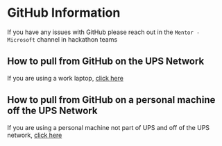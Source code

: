 # GitHub Information

If you have any issues with GitHub please reach out in the `Mentor - Microsoft` channel in hackathon teams

## How to pull from GitHub on the UPS Network

If you are using a work laptop, [click here](ups-hackathon-docs/ups-network.md)

## How to pull from GitHub on a personal machine off the UPS Network

If you are using a personal machine not part of UPS and off of the UPS network, [click here](ups-hackathon-docs/personal-machine.md)
